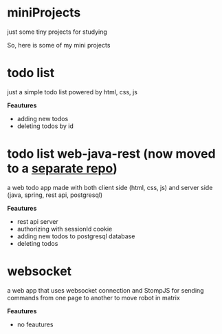 # miniProjects
just some tiny projects for studying

So, here is some of my mini projects
# todo list
just a simple todo list powered by html, css, js

**Feautures**
- adding new todos
- deleting todos by id
# todo list web-java-rest (now moved to a [separate repo](https://github.com/Dylag/todolist-web-java-rest))

a web todo app made with both client side (html, css, js) and server side (java, spring, rest api, postgresql) 

**Feautures**
- rest api server
- authorizing with sessionId cookie 
- adding new todos to postgresql database
- deleting todos

# websocket
a web app that uses websocket connection and StompJS for sending commands from one page to another to move robot in matrix

**Feautures**
- no feautures
